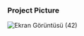 ### Project Picture 
![Ekran Görüntüsü (42)](https://user-images.githubusercontent.com/75858017/169698650-d7cc4bdf-019f-4408-b8a9-06a99ecb036f.png)
